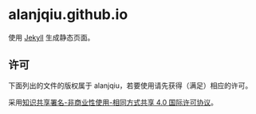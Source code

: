 # alanjqiu.github.io

使用 [Jekyll](https://github.com/mojombo/jekyll) 生成静态页面。

## 许可

下面列出的文件的版权属于 alanjqiu，若要使用请先获得（满足）相应的许可。

采用[知识共享署名-非商业性使用-相同方式共享 4.0 国际许可协议](http://creativecommons.org/licenses/by-nc-sa/4.0/)。
